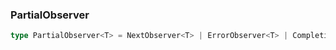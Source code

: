 ### PartialObserver <icon badge type='type-alias'/> 
```ts
type PartialObserver<T> = NextObserver<T> | ErrorObserver<T> | CompletionObserver<T>;
```